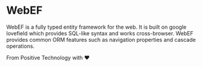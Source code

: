 # WebEF
WebEF is a fully typed entity framework for the web. It is built on google lovefield which provides SQL-like syntax and works cross-browser. WebEF provides common ORM features such as navigation properties and cascade operations.

From Positive Technology with ♥
